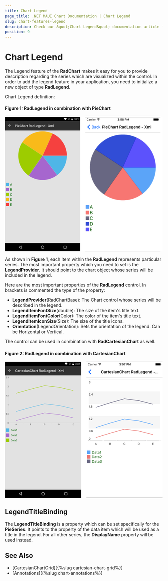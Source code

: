 ```yaml
---
title: Chart Legend
page_title: .NET MAUI Chart Documentation | Chart Legend 
slug: chart-features-legend
description: Check our &quot;Chart Legend&quot; documentation article for Telerik Chart for .NET MAUI.
position: 9
---
```


# Chart Legend #

The Legend feature of the **RadChart** makes it easy for you to provide description regarding the series which are visualized within the control. In order to add the legend feature in your application, you need to initialize a new object of type **RadLegend**. 

Chart Legend definition:

<snippet id='chart-features-piechart-legend-definition-xaml'/>
<snippet id='chart-features-piechart-legend-definition-cs'/>

#### **Figure 1: RadLegend in combination with PieChart**
![Pie Chart legend](images/piechart-legend.png)

As shown in **Figure 1**, each item within the **RadLegend** represents particular series. The most important property which you need to set is the **LegendProvider**. It should point to the chart object whose series will be included in the legend. 

Here are the most important properties of the **RadLegend** control. In brackets is commented the type of the property:

* **LegendProvider**(RadChartBase): The Chart control whose series will be described in the legend.
* **LegendItemFontSize**(double): The size of the item's title text.
* **LegendItemFontColor**(Color): The color of the item's title text.
* **LegendItemIconSize**(Size): The size of the title icons.
* **Orientation**(LegendOrientation): Sets the orientation of the legend. Can be Horizontal or Vertical.


The control can be used in combination with **RadCartesianChart** as well. 

<snippet id='chart-features-cartesianchart-legend-definition-xaml'/>
<snippet id='chart-features-cartesianchart-legend-definition-cs'/>

#### **Figure 2: RadLegend in combination with CartesianChart**
![Cartesian Chart legend](images/cartesianchart-legend.png)

## LegendTitleBinding

The **LegendTitleBinding** is a property which can be set specifically for the **PieSeries**. It points to the property of the data item which will be used as a title in the legend. For all other series, the **DisplayName** property will be used instead.

<snippet id='chart-features-piechart-legendtitlebinding-xaml'/>
<snippet id='chart-features-piechart-legendtitlebinding-cs'/>

## See Also

- [CartesianChartGrid]({%slug cartesian-chart-grid%})
- [Annotations]({%slug chart-annotations%})
